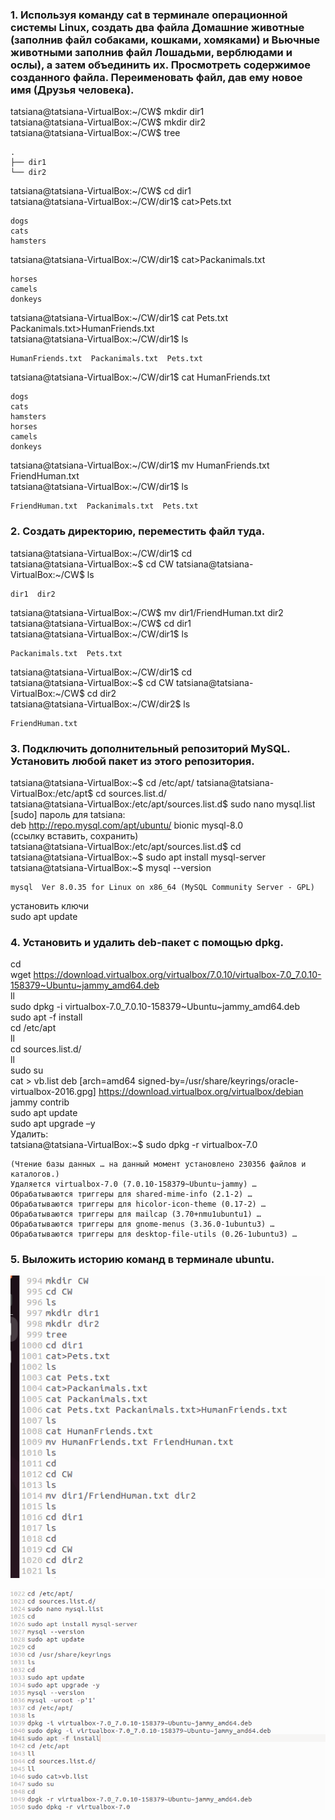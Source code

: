 ### **1. Используя команду cat в терминале операционной системы Linux, создать два файла Домашние животные (заполнив файл собаками, кошками, хомяками) и Вьючные животными заполнив файл Лошадьми, верблюдами и ослы), а затем объединить их. Просмотреть содержимое созданного файла. Переименовать файл, дав ему новое имя (Друзья человека).**

tatsiana@tatsiana-VirtualBox:\~/CW$ mkdir dir1  
tatsiana@tatsiana-VirtualBox:\~/CW$ mkdir dir2  
tatsiana@tatsiana-VirtualBox:\~/CW$ tree 
```
.  
├── dir1  
└── dir2
```  
tatsiana@tatsiana-VirtualBox:\~/CW$ cd dir1  
tatsiana@tatsiana-VirtualBox:\~/CW/dir1$ cat>Pets.txt 
``` 
dogs  
cats  
hamsters  
```
tatsiana@tatsiana-VirtualBox:\~/CW/dir1$ cat>Packanimals.txt
```  
horses  
camels  
donkeys
```  
tatsiana@tatsiana-VirtualBox:\~/CW/dir1$ cat Pets.txt Packanimals.txt>HumanFriends.txt  
tatsiana@tatsiana-VirtualBox:\~/CW/dir1$ ls
```  
HumanFriends.txt  Packanimals.txt  Pets.txt
```  
tatsiana@tatsiana-VirtualBox:\~/CW/dir1$ cat HumanFriends.txt
```   
dogs  
cats  
hamsters  
horses  
camels  
donkeys 
``` 
tatsiana@tatsiana-VirtualBox:\~/CW/dir1$ mv HumanFriends.txt FriendHuman.txt  
tatsiana@tatsiana-VirtualBox:\~/CW/dir1$ ls
```  
FriendHuman.txt  Packanimals.txt  Pets.txt
```  

### **2. Создать директорию, переместить файл туда.** 

tatsiana@tatsiana-VirtualBox:\~/CW/dir1$ cd  
tatsiana@tatsiana-VirtualBox:\~$ cd CW
tatsiana@tatsiana-VirtualBox:\~/CW\$ ls
```  
dir1  dir2
```  
tatsiana@tatsiana-VirtualBox:\~/CW$ mv dir1/FriendHuman.txt dir2    
tatsiana@tatsiana-VirtualBox:\~/CW$ cd dir1  
tatsiana@tatsiana-VirtualBox:\~/CW/dir1$ ls
```  
Packanimals.txt  Pets.txt
```   
tatsiana@tatsiana-VirtualBox:\~/CW/dir1$ cd  
tatsiana@tatsiana-VirtualBox:\~\$ cd CW
tatsiana@tatsiana-VirtualBox:\~/CW\$ cd dir2  
tatsiana@tatsiana-VirtualBox:\~/CW/dir2$ ls
```  
FriendHuman.txt  
```

### **3. Подключить дополнительный репозиторий MySQL. Установить любой пакет из этого репозитория.**

tatsiana@tatsiana-VirtualBox:\~\$ cd /etc/apt/ 
tatsiana@tatsiana-VirtualBox:/etc/apt$ cd sources.list.d/  
tatsiana@tatsiana-VirtualBox:/etc/apt/sources.list.d$ sudo nano mysql.list  
[sudo] пароль для tatsiana:  
deb http://repo.mysql.com/apt/ubuntu/ bionic mysql-8.0  
(ссылку вставить, сохранить)  
tatsiana@tatsiana-VirtualBox:/etc/apt/sources.list.d$ cd  
tatsiana@tatsiana-VirtualBox:\~\$ sudo apt install mysql-server  
tatsiana@tatsiana-VirtualBox:\~$ mysql --version
```  
mysql  Ver 8.0.35 for Linux on x86_64 (MySQL Community Server - GPL)
```   
установить ключи  
sudo apt update  

### **4. Установить и удалить deb-пакет с помощью dpkg.**  

cd  
wget https://download.virtualbox.org/virtualbox/7.0.10/virtualbox-7.0_7.0.10-158379~Ubuntu~jammy_amd64.deb  
ll  
sudo dpkg -i virtualbox-7.0_7.0.10-158379~Ubuntu~jammy_amd64.deb  
sudo apt -f install  
cd /etc/apt  
ll  
cd sources.list.d/  
ll  
sudo su  
cat > vb.list deb [arch=amd64 signed-by=/usr/share/keyrings/oracle-virtualbox-2016.gpg] https://download.virtualbox.org/virtualbox/debian jammy contrib  
sudo apt update  
sudo apt upgrade –y  
Удалить:  
tatsiana@tatsiana-VirtualBox:\~$ sudo dpkg -r virtualbox-7.0
```  
(Чтение базы данных … на данный момент установлено 230356 файлов и каталогов.)  
Удаляется virtualbox-7.0 (7.0.10-158379~Ubuntu~jammy) …  
Обрабатываются триггеры для shared-mime-info (2.1-2) …  
Обрабатываются триггеры для hicolor-icon-theme (0.17-2) …  
Обрабатываются триггеры для mailcap (3.70+nmu1ubuntu1) …  
Обрабатываются триггеры для gnome-menus (3.36.0-1ubuntu3) …  
Обрабатываются триггеры для desktop-file-utils (0.26-1ubuntu3) …
```

### **5. Выложить историю команд в терминале ubuntu.**

![Задание 1-2](VirtualBox_vbox_24_12_2023_01_44_51.png)

![Задание 3-4](VirtualBox_vbox_24_12_2023_01_48_01.png)